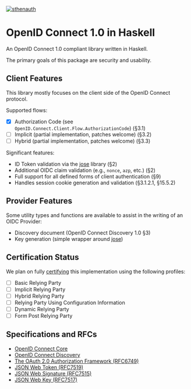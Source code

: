 [![sthenauth](https://circleci.com/gh/sthenauth/openid-connect.svg?style=shield)](https://app.circleci.com/github/sthenauth/openid-connect/pipelines)

OpenID Connect 1.0 in Haskell
=============================

An OpenID Connect 1.0 compliant library written in Haskell.

The primary goals of this package are security and usability.

Client Features
---------------

This library mostly focuses on the client side of the OpenID Connect
protocol.

Supported flows:

  * [x] Authorization Code (see `OpenID.Connect.Client.Flow.AuthorizationCode`) (§3.1)
  * [ ] Implicit (partial implementation, patches welcome) (§3.2)
  * [ ] Hybrid (partial implementation, patches welcome) (§3.3)

Significant features:

  * ID Token validation via the [jose][] library (§2)
  * Additional OIDC claim validation (e.g., `nonce`, `azp`, etc.) (§2)
  * Full support for all defined forms of client authentication (§9)
  * Handles session cookie generation and validation (§3.1.2.1, §15.5.2)

Provider Features
-----------------

Some utility types and functions are available to assist in the
writing of an OIDC Provider:

  * Discovery document (OpenID Connect Discovery 1.0 §3)
  * Key generation (simple wrapper around [jose][])

[jose]: https://hackage.haskell.org/package/jose

Certification Status
--------------------

We plan on fully [certifying][cert] this implementation using the
following profiles:

  * [ ] Basic Relying Party
  * [ ] Implicit Relying Party
  * [ ] Hybrid Relying Party
  * [ ] Relying Party Using Configuration Information
  * [ ] Dynamic Relying Party
  * [ ] Form Post Relying Party

[cert]: https://openid.net/certification/instructions/

Specifications and RFCs
-----------------------

  * [OpenID Connect Core](http://openid.net/specs/openid-connect-core-1_0.html)
  * [OpenID Connect Discovery](http://openid.net/specs/openid-connect-discovery-1_0.html)
  * [The OAuth 2.0 Authorization Framework (RFC6749)](https://tools.ietf.org/html/rfc6749)
  * [JSON Web Token (RFC7519)](https://tools.ietf.org/html/rfc7519)
  * [JSON Web Signature (RFC7515)](https://tools.ietf.org/html/rfc7515)
  * [JSON Web Key (RFC7517)](https://www.rfc-editor.org/rfc/rfc7517.htmlhttps://www.rfc-editor.org/rfc/rfc7517.html)
